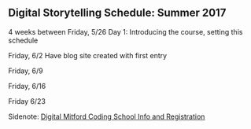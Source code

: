 ## Digital Storytelling Schedule: Summer 2017

4 weeks between 
Friday, 5/26 Day 1: Introducing the course, setting this schedule

Friday, 6/2  Have blog site created with first entry

Friday, 6/9

Friday, 6/16

Friday 6/23


Sidenote: [Digital Mitford Coding School 
Info and Registration](https://digitalmitford.wordpress.com/2017/01/29/call-for-registration-fifth-digital-mitford-coding-school-june-27-july-1-2017/)
